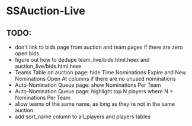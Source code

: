 # SSAuction-Live

## TODO:

* don't link to bids page from auction and team pages if there are zero open bids
* figure out how to dedupe team_live/bids.html.heex and auction_live/bids.html.heex
* Teams Table on auction page: hide Time Nominations Expire and New Nominations Open At columns if there are no unused nominations
* Auto-Nomination Queue page: show Nominations Per Team
* Auto-Nomination Queue page: highlight top N players where N = Nominations Per Team
* allow teams of the same name, as long as they're not in the same auction
* add sort_name column to all_players and players tables
